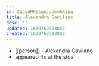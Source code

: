 ```yaml
---
id: ZgggdMK6sqAjpdmm6Xipq
title: Alexandra Gavilano
desc: ''
updated: 1639762693853
created: 1639762693853
---
```



- [[person]] - Alexandra Gavilano
- appeared 4x at the stoa
